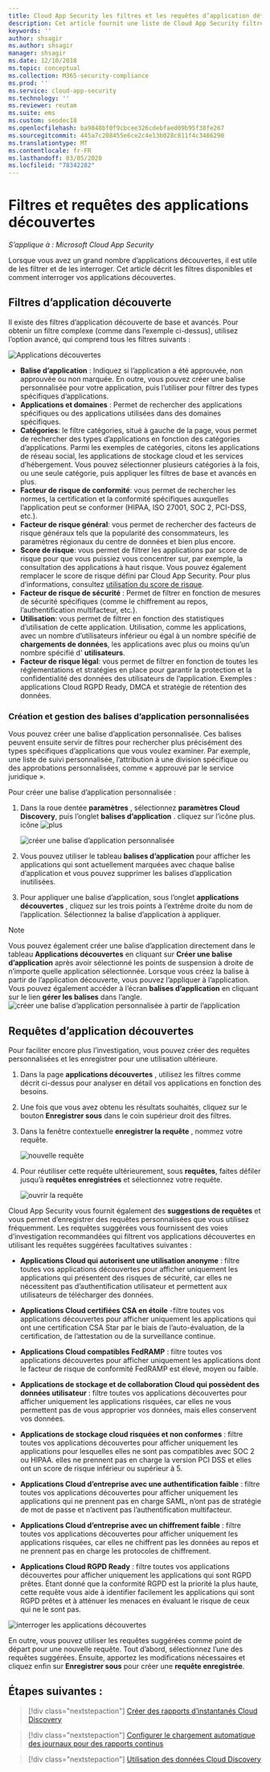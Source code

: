 ```yaml
---
title: Cloud App Security les filtres et les requêtes d’application détectés
description: Cet article fournit une liste de Cloud App Security filtres et requêtes d’application découverts et explique comment les utiliser.
keywords: ''
author: shsagir
ms.author: shsagir
manager: shsagir
ms.date: 12/10/2018
ms.topic: conceptual
ms.collection: M365-security-compliance
ms.prod: ''
ms.service: cloud-app-security
ms.technology: ''
ms.reviewer: reutam
ms.suite: ems
ms.custom: seodec18
ms.openlocfilehash: ba9848bf0f9cbcee326cdebfaed09b95f38fe267
ms.sourcegitcommit: 445a7c208455e6ce2c4e13b028c811f4c3486290
ms.translationtype: MT
ms.contentlocale: fr-FR
ms.lasthandoff: 03/05/2020
ms.locfileid: "78342282"
---
```

# <a name="discovered-app-filters-and-queries"></a>Filtres et requêtes des applications découvertes

*S’applique à : Microsoft Cloud App Security*

Lorsque vous avez un grand nombre d’applications découvertes, il est utile de les filtrer et de les interroger. Cet article décrit les filtres disponibles et comment interroger vos applications découvertes.

## <a name="discovered-app-filters"></a>Filtres d’application découverte

Il existe des filtres d’application découverte de base et avancés. Pour obtenir un filtre complexe (comme dans l’exemple ci-dessus), utilisez l’option avancé, qui comprend tous les filtres suivants :

![Applications découvertes](media/discovered-apps.png)

- **Balise d’application** : Indiquez si l’application a été approuvée, non approuvée ou non marquée. En outre, vous pouvez créer une balise personnalisée pour votre application, puis l’utiliser pour filtrer des types spécifiques d’applications.
- **Applications et domaines** : Permet de rechercher des applications spécifiques ou des applications utilisées dans des domaines spécifiques.
- **Catégories**: le filtre catégories, situé à gauche de la page, vous permet de rechercher des types d’applications en fonction des catégories d’applications. Parmi les exemples de catégories, citons les applications de réseau social, les applications de stockage cloud et les services d’hébergement. Vous pouvez sélectionner plusieurs catégories à la fois, ou une seule catégorie, puis appliquer les filtres de base et avancés en plus.
- **Facteur de risque de conformité**: vous permet de rechercher les normes, la certification et la conformité spécifiques auxquelles l’application peut se conformer (HIPAA, ISO 27001, SOC 2, PCI-DSS, etc.).
- **Facteur de risque général**: vous permet de rechercher des facteurs de risque généraux tels que la popularité des consommateurs, les paramètres régionaux du centre de données et bien plus encore.
- **Score de risque**: vous permet de filtrer les applications par score de risque pour que vous puissiez vous concentrer sur, par exemple, la consultation des applications à haut risque. Vous pouvez également remplacer le score de risque défini par Cloud App Security. Pour plus d’informations, consultez [utilisation du score de risque](risk-score.md).
- **Facteur de risque de sécurité** : Permet de filtrer en fonction de mesures de sécurité spécifiques (comme le chiffrement au repos, l’authentification multifacteur, etc.).
- **Utilisation**: vous permet de filtrer en fonction des statistiques d’utilisation de cette application. Utilisation, comme les applications, avec un nombre d’utilisateurs inférieur ou égal à un nombre spécifié de **chargements de données**, les applications avec plus ou moins qu’un nombre spécifié d' **utilisateurs**.
- **Facteur de risque légal**: vous permet de filtrer en fonction de toutes les réglementations et stratégies en place pour garantir la protection et la confidentialité des données des utilisateurs de l’application. Exemples : applications Cloud RGPD Ready, DMCA et stratégie de rétention des données.

### <a name="creating-and-managing-custom-app-tags"></a>Création et gestion des balises d’application personnalisées

Vous pouvez créer une balise d’application personnalisée.
Ces balises peuvent ensuite servir de filtres pour rechercher plus précisément des types spécifiques d’applications que vous voulez examiner. Par exemple, une liste de suivi personnalisée, l’attribution à une division spécifique ou des approbations personnalisées, comme « approuvé par le service juridique ».

Pour créer une balise d’application personnalisée :

1. Dans la roue dentée **paramètres** , sélectionnez **paramètres Cloud Discovery**, puis l’onglet **balises d’application** . cliquez sur l’icône plus. icône ![plus](media/plus-icon.png)

   ![créer une balise d’application personnalisée](media/create-app-tag.png)

2. Vous pouvez utiliser le tableau **balises d’application** pour afficher les applications qui sont actuellement marquées avec chaque balise d’application et vous pouvez supprimer les balises d’application inutilisées.

3. Pour appliquer une balise d’application, sous l’onglet **applications découvertes** , cliquez sur les trois points à l’extrême droite du nom de l’application. Sélectionnez la balise d’application à appliquer.

> [!NOTE]
>Vous pouvez également créer une balise d’application directement dans le tableau **Applications découvertes** en cliquant sur **Créer une balise d’application** après avoir sélectionné les points de suspension à droite de n’importe quelle application sélectionnée. Lorsque vous créez la balise à partir de l’application découverte, vous pouvez l’appliquer à l’application. Vous pouvez également accéder à l’écran **balises d’application** en cliquant sur le lien **gérer les balises** dans l’angle.
> ![créer une balise d’application personnalisée à partir de l’application](media/create-app-tag-from-app.png)

## <a name="discovered-app-queries"></a>Requêtes d’application découvertes

Pour faciliter encore plus l’investigation, vous pouvez créer des requêtes personnalisées et les enregistrer pour une utilisation ultérieure.

1. Dans la page **applications découvertes** , utilisez les filtres comme décrit ci-dessus pour analyser en détail vos applications en fonction des besoins.

2. Une fois que vous avez obtenu les résultats souhaités, cliquez sur le bouton **Enregistrer sous** dans le coin supérieur droit des filtres.

3. Dans la fenêtre contextuelle **enregistrer la requête** , nommez votre requête.

    ![nouvelle requête](media/new-query.png)

4. Pour réutiliser cette requête ultérieurement, sous **requêtes**, faites défiler jusqu’à **requêtes enregistrées** et sélectionnez votre requête.

    ![ouvrir la requête](media/discovered-app-query.png)

Cloud App Security vous fournit également des **suggestions de requêtes** et vous permet d’enregistrer des requêtes personnalisées que vous utilisez fréquemment. Les requêtes suggérées vous fournissent des voies d’investigation recommandées qui filtrent vos applications découvertes en utilisant les requêtes suggérées facultatives suivantes :

- **Applications Cloud qui autorisent une utilisation anonyme** : filtre toutes vos applications découvertes pour afficher uniquement les applications qui présentent des risques de sécurité, car elles ne nécessitent pas d’authentification utilisateur et permettent aux utilisateurs de télécharger des données.

- **Applications Cloud certifiées CSA en étoile** -filtre toutes vos applications découvertes pour afficher uniquement les applications qui ont une certification CSA Star par le biais de l’auto-évaluation, de la certification, de l’attestation ou de la surveillance continue.

- **Applications Cloud compatibles FedRAMP** : filtre toutes vos applications découvertes pour afficher uniquement les applications dont le facteur de risque de conformité FedRAMP est élevé, moyen ou faible.

- **Applications de stockage et de collaboration Cloud qui possèdent des données utilisateur** : filtre toutes vos applications découvertes pour afficher uniquement les applications risquées, car elles ne vous permettent pas de vous approprier vos données, mais elles conservent vos données.

- **Applications de stockage cloud risquées et non conformes** : filtre toutes vos applications découvertes pour afficher uniquement les applications pour lesquelles elles ne sont pas compatibles avec SOC 2 ou HIPAA. elles ne prennent pas en charge la version PCI DSS et elles ont un score de risque inférieur ou supérieur à 5.

- **Applications Cloud d’entreprise avec une authentification faible** : filtre toutes vos applications découvertes pour afficher uniquement les applications qui ne prennent pas en charge SAML, n’ont pas de stratégie de mot de passe et n’activent pas l’authentification multifacteur.

- **Applications Cloud d’entreprise avec un chiffrement faible** : filtre toutes vos applications découvertes pour afficher uniquement les applications risquées, car elles ne chiffrent pas les données au repos et ne prennent pas en charge les protocoles de chiffrement.

- **Applications Cloud RGPD Ready** : filtre toutes vos applications découvertes pour afficher uniquement les applications qui sont RGPD prêtes. Étant donné que la conformité RGPD est la priorité la plus haute, cette requête vous aide à identifier facilement les applications qui sont RGPD prêtes et à atténuer les menaces en évaluant le risque de ceux qui ne le sont pas.

![interroger les applications découvertes](media/queries-discovered-apps.png)

En outre, vous pouvez utiliser les requêtes suggérées comme point de départ pour une nouvelle requête. Tout d’abord, sélectionnez l’une des requêtes suggérées. Ensuite, apportez les modifications nécessaires et cliquez enfin sur **Enregistrer sous** pour créer une **requête enregistrée**.

## <a name="next-steps"></a>Étapes suivantes :

> [!div class="nextstepaction"]
> [Créer des rapports d’instantanés Cloud Discovery](create-snapshot-cloud-discovery-reports.md)

> [!div class="nextstepaction"]
> [Configurer le chargement automatique des journaux pour des rapports continus](configure-automatic-log-upload-for-continuous-reports.md)

> [!div class="nextstepaction"]
> [Utilisation des données Cloud Discovery](working-with-cloud-discovery-data.md)
